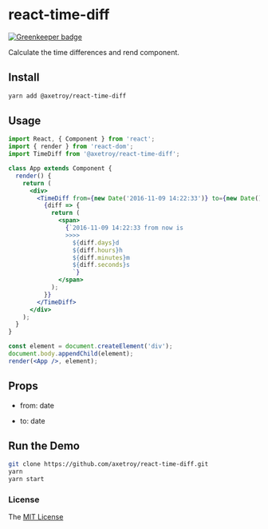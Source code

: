 # react-time-diff

[![Greenkeeper badge](https://badges.greenkeeper.io/axetroy/react-time-diff.svg)](https://greenkeeper.io/)

Calculate the time differences and rend component.

## Install

```bash
yarn add @axetroy/react-time-diff
```

## Usage

```jsx harmony
import React, { Component } from 'react';
import { render } from 'react-dom';
import TimeDiff from '@axetroy/react-time-diff';

class App extends Component {
  render() {
    return (
      <div>
        <TimeDiff from={new Date('2016-11-09 14:22:33')} to={new Date()}>
          {diff => {
            return (
              <span>
                {`2016-11-09 14:22:33 from now is
                >>>>
                  ${diff.days}d
                  ${diff.hours}h
                  ${diff.minutes}m
                  ${diff.seconds}s
                  `}
              </span>
            );
          }}
        </TimeDiff>
      </div>
    );
  }
}

const element = document.createElement('div');
document.body.appendChild(element);
render(<App />, element);
```

## Props

- from: date

- to: date
    
## Run the Demo

```bash
git clone https://github.com/axetroy/react-time-diff.git
yarn
yarn start
```

### License

The [MIT License](https://github.com/axetroy/react-time-diff/blob/master/LICENSE)